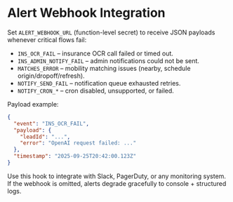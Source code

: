 # Alert Webhook Integration

Set `ALERT_WEBHOOK_URL` (function-level secret) to receive JSON payloads
whenever critical flows fail:

- `INS_OCR_FAIL` – insurance OCR call failed or timed out.
- `INS_ADMIN_NOTIFY_FAIL` – admin notifications could not be sent.
- `MATCHES_ERROR` – mobility matching issues (nearby, schedule
  origin/dropoff/refresh).
- `NOTIFY_SEND_FAIL` – notification queue exhausted retries.
- `NOTIFY_CRON_*` – cron disabled, unsupported, or failed.

Payload example:

```json
{
  "event": "INS_OCR_FAIL",
  "payload": {
    "leadId": "...",
    "error": "OpenAI request failed: ..."
  },
  "timestamp": "2025-09-25T20:42:00.123Z"
}
```

Use this hook to integrate with Slack, PagerDuty, or any monitoring system. If
the webhook is omitted, alerts degrade gracefully to console + structured logs.
